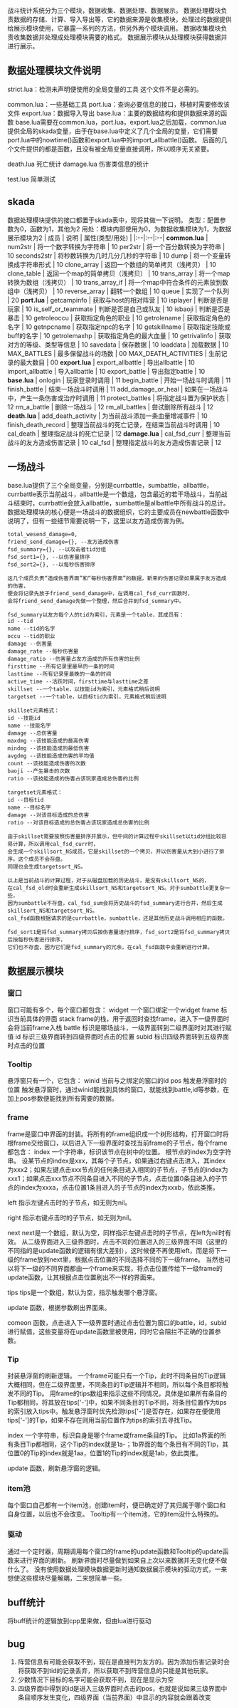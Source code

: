 战斗统计系统分为三个模块，数据收集、数据处理、数据展示。
数据处理模块负责数据的存储、计算、导入导出等，它的数据来源是收集模块，处理过的数据提供给展示模块使用，它暴露一系列的方法，供另外两个模块调用。
数据收集模块负责收集数据并处理成处理模块需要的格式。
数据展示模块从处理模块获得数据并进行展示。

## 数据处理模块文件说明
strict.lua：检测未声明便使用的全局变量的工具
这个文件不是必需的。

common.lua：一些基础工具
port.lua：查询必要信息的接口，移植时需要修改该文件
export.lua：数据导入导出
base.lua：主要的数据结构和提供数据来源的函数
base.lua需要在common.lua，port.lua，export.lua之后加载，common.lua提供全局的skada变量，由于在base.lua中定义了几个全局的变量，它们需要port.lua中的nowtime()函数和export.lua中的import_allbattle()函数。
后面的几个文件提供的都是函数，且没有被全局变量直接调用，所以顺序无关紧要。

death.lua
死亡统计
damage.lua
伤害类信息的统计

test.lua
简单测试

## skada
数据处理模块提供的接口都置于skada表中，现将其做一下说明。
类型：配置参数为0，函数为1，其他为2
用处：模块内部使用为0，为数据收集模块为1，为数据展示模块为2
| 成员 | 说明 | 属性(类型/用处) |
|:--|:--|:--|
**common.lua** |
num2str | 将一个数字转换为字符串 | 10
per2str | 将一个百分数转换为字符串 | 10
seconds2str | 将秒数转换为几时几分几秒的字符串 | 10
dump | 将一个变量转换成字符串形式 | 10
clone_array | 返回一个数组的简单拷贝（浅拷贝） | 10
clone_table | 返回一个map的简单拷贝（浅拷贝） | 10
trans_array | 将一个map转换为数组（浅拷贝） | 10
trans_array_if | 将一个map中符合条件的元素放到数组中（浅拷贝） | 10
reverse_array | 翻转一个数组 | 10
queue | 实现了一个队列 | 20
**port.lua** |
getcampinfo | 获取与host的相对阵营 | 10
isplayer | 判断是否是玩家 | 10
is_self_or_teammate | 判断是否是自己或队友 | 10
isbaoji | 判断是否是暴击 | 10
getroleoccu | 获取指定角色的职业 | 10
getrolename | 获取指定角色的名字 | 10
getnpcname | 获取指定npc的名字 | 10
getskillname | 获取指定技能或buff的名字 | 10
getrolemaxhp | 获取指定角色的最大血量 | 10
getrivalinfo | 获取对方的等级、类型等信息 | 10
savedata | 保存数据 | 10
loaddata | 加载数据 | 10
MAX_BATTLES | 最多保留战斗的场数 | 00
MAX_DEATH_ACTIVITIES | 生前记录的最大数目 | 00
**export.lua** |
export_allbattle | 导出allbattle | 10
import_allbattle | 导入allbattle | 10
export_battle | 导出指定battle | 10
**base.lua** |
onlogin | 玩家登录时调用 | 11
begin_battle | 开始一场战斗时调用 | 11
finish_battle | 结束一场战斗时调用 | 11
add_damage_or_heal | 如果在一场战斗中，产生一条伤害或治疗时调用 | 11
protect_battles | 将指定战斗置为保护状态 | 12
rm_a_battle | 删除一场战斗 | 12
rm_all_battles | 尝试删除所有战斗 | 12
**death.lua** |
add_death_activity | 为当前战斗添加一条血量增减事件 | 10
finish_death_record | 整理当前战斗的死亡记录，在结束当前战斗时调用 | 10
cal_death | 整理指定战斗的死亡记录 | 12
**damage.lua** |
cal_fsd_curr | 整理当前战斗的友方造成伤害记录 | 10
cal_fsd | 整理指定战斗的友方造成伤害记录 | 12

## 一场战斗
base.lua提供了三个全局变量，分别是currbattle，sumbattle，allbattle，currbattle表示当前战斗，allbattle是一个数组，包含最近的若干场战斗，当前战斗结束时，currbattle会放入allbattle，sumbattle是allbattle中所有战斗的总计。
数据处理模块的核心便是一场战斗的数据组织，它的主要成员在newbattle函数中说明了，但有一些细节需要说明一下，这里以友方造成伤害为例。
```
total_wesend_damage=0,
friend_send_damage={}, --友方造成伤害
fsd_summary={}, --以攻击者tid分组
fsd_sort1={}, --以伤害量排序
fsd_sort2={}, --以每秒伤害排序

这几个成员负责“造成伤害界面”和“每秒伤害界面”的数据，新来的伤害记录如果属于友方造成的伤害，
便会将记录先放于friend_send_damage中，在调用cal_fsd_curr函数时，
会将friend_send_damage先做一个整理，然后合并到fsd_summary中。

fsd_summary以友方每个人的tid为索引，元素是一个table，其成员有：
id --tid
name --tid的名字
occu --tid的职业
damage --伤害量
damage_rate --每秒伤害量
damage_ratio --伤害量占友方造成的所有伤害的比例
firsttime --所有记录里最早的一条的时间
lasttime --所有记录里最晚的一条的时间
active_time --活跃时间，firsttime与lasttime之差
skillset --一个table，以技能id为索引，元素格式稍后说明
targetset --一个table，以目标tid为索引，元素格式稍后说明

skillset元素格式：
id --技能id
name --技能名字
damage --总伤害量
maxdmg --该技能造成的最高伤害
mindmg --该技能造成的最低伤害
avgdmg --该技能造成伤害的平均值
count --该技能造成伤害的次数
baoji --产生暴击的次数
ratio --该技能造成的伤害占该玩家造成总伤害的比例

targetset元素格式：
id --目标tid
name --目标名字
damage --对该目标造成的总伤害
ratio --对该目标造成的总伤害占该玩家造成总伤害的比例

由于skillset需要按照伤害量排序并展示，但中间的计算过程中skillset以tid分组比较容易计算，所以调用cal_fsd_curr时，
会生成一个skillsort_NS成员，它是skillset的一个拷贝，并以伤害量从大到小进行了排序。这个成员不会存盘。
同理也会生成targetsort_NS。

以上是当前战斗的计算过程，对于从磁盘加载的历史战斗，是没有skillsort_NS的，
在cal_fsd_old时会重新生成skillsort_NS和targetsort_NS。对于sumbattle更复杂一些，
因为sumbattle不存盘，cal_fsd_sum会将历史战斗的fsd_summary进行合并，然后生成skillsort_NS和targetsort_NS。
cal_fsd函数根据请求的是currbattle，sumbattle，还是其他历史战斗调用相应的函数。

fsd_sort1是将fsd_summary拷贝后按伤害量进行排序，fsd_sort2是将fsd_summary拷贝后按每秒伤害进行排序，
它们也不存盘，因为它们是fsd_summary的冗余，在cal_fsd函数中会重新进行计算。
```

## 数据展示模块
### 窗口
窗口可能有多个，每个窗口都包含：
widget 一个窗口绑定一个widget
frame 标识当前具体的界面
stack frame的栈，用于返回时查找frame，进入下一级界面时会将当前frame入栈
battle 标识是哪场战斗，一级界面转到二级界面时对其进行赋值
id 标识三级界面转到四级界面时点击的位置
subid 标识四级界面转到五级界面时点击的位置

### Tooltip
悬浮窗只有一个，它包含：
winid 当前与之绑定的窗口的id
pos 触发悬浮窗时的位置
触发悬浮窗时，通过winid能找到具体的窗口，就能找到battle,id等参数，在加上pos参数便能找到所有需要的数据。

### frame
frame是窗口中界面的封装。将所有的frame组织成一个树形结构，打开窗口时将根frame交给窗口，以后进入下一级界面时查找当前frame的子节点，每个frame都包含：
index
一个字符串，标识该节点在树中的位置。
根节点的index为空字符串。
设某节点的index是xxx，其每个子节点，如果通过右键点击进入，其index为xxx2；如果左键点击xxx节点的任何条目进入相同的子节点，子节点的index为xxx1；如果点击xxx节点不同条目进入不同的子节点，点击位置0条目进入的子节点的index为xxxa，点击位置1条目进入的子节点的index为xxxb，依此类推。

left
指示左键点击时的子节点，如无则为nil。

right
指示右键点击时的子节点，如无则为nil。

next
next是一个数组，默认为空，同样指示左键点击时的子节点，在left为nil时有效。
从二级界面进入三级界面时，点击不同的位置进入的三级界面不同（这里的不同指的是update函数的逻辑有很大差别），这时候便不再使用left，而是将下一级的frame放到next里，根据点击位置的不同选择不同的下一级frame。
当然也可以将下一级的不同界面都由一个frame来实现，将点击位置传给下一级frame的update函数，让其根据点击位置刷出不一样的界面来。

tips
tips是一个数组，默认为空，指示触发哪个悬浮窗。

update
函数，根据参数刷出界面来。

comeon
函数，点击进入下一级界面时通过点击位置为窗口的battle，id，subid进行赋值，这些变量将在update函数里被使用，同时它会阻拦不正确的位置参数。

### Tip
封装悬浮窗的刷新逻辑。
一个frame可能只有一个Tip，此时不同条目的Tip逻辑大概相同，但在二级界面里，不同条目的Tip逻辑并不相同，所以每个条目都将触发不同的Tip。
用frame的tips数组来指示这些不同情况，具体是如果所有条目的Tip都相同，将其放在tips['-']中，如果不同条目的Tip不同，将条目位置作为tips的索引放入tips中。触发悬浮窗时优先检测tips['-']是否存在，如果存在便使用tips['-']的Tip，如果不存在则用当前位置作为tips的索引去寻找Tip。

index
一个字符串，标识自身是哪个frame或frame条目的Tip。
比如1a界面的所有条目Tip都相同，这个Tip的index就是1a-；1b界面的每个条目有不同的Tip，其位置0的Tip的index就是1aa，位置1的Tip的index就是1ab，依此类推。

update
函数，刷新悬浮窗的逻辑。

### item池
每个窗口自己都有一个item池，创建item时，便已确定好了其归属于哪个窗口和自身位置，以后也不会改变。
Tooltip有一个item池，它的item没什么特殊的。

### 驱动
通过一个定时器，周期调用每个窗口的frame的update函数和Tooltip的update函数来进行界面的刷新。
刷新界面时尽量做到如果自上次以来数据并无变化便不做什么了。
没有使用数据处理模块数据更新时通知数据展示模块的驱动方式，一来想使这些模块尽量解耦，二来想简单一些。

## buff统计
将buff统计的逻辑放到cpp里来做，但由lua进行驱动

## bug
1. 阵营信息有可能会获取不到，现在是直接判为友方的。因为添加伤害记录时会将获取不到tid的记录丢弃，所以获取不到阵营信息的只能是其他玩家。
2. 少数情况下目标的名字可能会获取不到，现在是显示为空
3. 四级界面中得到的id是进入三级界面时点击的pos，也就是说如果三级界面中条目顺序发生变化，四级界面（当前界面）中显示的内容就会跟着改变
